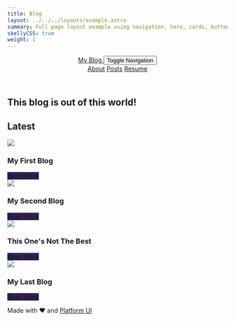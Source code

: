 ```yaml
---
title: Blog
layout: ../../../layouts/example.astro
summary: Full page layout example using navigation, hero, cards, buttons, accordions, modals, and drawers.
skellyCSS: true
weight: 1
---
```

<style>
    .background--purple {
        background-color: hsla(256, 46%, 25%, 1);
    }
    .background-hover--white:hover {
        background-color: hsl(0, 0%, 100%);
        transition: .2s;
    }

    .border--color-purple {
        border-color:hsla(256, 46%, 25%, 1);
    }

    .text-hover--purple:hover {
        color: hsla(256, 46%, 25%, 1)!important;
    }
</style>
<link rel="stylesheet" href="https://unpkg.com/@ritterim/skellycss/dist/style.css">

<header class="site-menu-wrapper p-2 background--black">
    <div class="block-container flex--justify-center w-100">
        <div class="block block-10 lg-tablet-up-8 flex flex--justify-between">
            <a href="#" class="site-logo text--size-lg text--white">
                My Blog
            </a>
            <button class="site-menu-mobile-action text--white">
                <span class="sr-only">Toggle Navigation</span>
                <i aria-hidden="true" focusable="false" class="pi-menu pi-xl"></i>
            </button>
            <nav class="site-menu text--white">
                <a href="#" class="site-menu__item">About</a>
                <a href="#" class="site-menu__item">Posts</a>
                <a href="#" class="site-menu__item">Resume</a>
            </nav>
        </div>
    </div>
</header>

<main class="block-container flex--justify-center mb-6">
    <section 
        class="block linear-gradient background-image pos-rel mb-6 p-3"
        data-background-image="https://cdn.pixabay.com/photo/2017/09/12/11/56/universe-2742113_1280.jpg"
        data-background-position="center center"
        data-background-size="cover"
        data-background-repeat="no-repeat"
        data-gradient-direction="to right"
        data-gradient-start="var(--black)"
        data-gradient-stop="transparent"
        data-gradient-fallback="var(--black)">
        <div class="block-container w-100 flex--justify-center">
            <div class="block-10 lg-tablet-up-8">
                <div class="py-6 pl-3 block-container">
                    <div class="block lg-tablet-up-6">
                        <h1 class="text--white">This blog is out of this world!</h1>
                        <p class="skeleton" data-lines="3" data-opacity=".3"></p>
                    </div>            
                </div>
            </div>
        </div>
    </section>
    <section class="block block-10 lg-tablet-up-8">
        <h2>Latest</h2>
        <div class="block-container blocks tablet-up-2 lg-tablet-up-3 laptop-up-4 p-3 mb-3 cards w-100">
            <div class="block">
                <div class="card rounded-2 p-0 flex flex--column hover-scale">
                    <img class="card__image" src="https://cdn.pixabay.com/photo/2011/12/14/12/17/galaxy-11098__340.jpg">
                    <div class="card__content p-3 flex flex--column flex--justify-between flex--grow">
                        <div>
                            <h3 class="mb-3">My First Blog</h3>
                            <p class="skeleton" data-lines="3" role="presentation"></p>
                        </div>
                        <div>
                            <a class="button background--purple background-hover--white text--white text-hover--purple border--color-purple hover-scale" href="#">Read More</a>
                        </div>
                    </div>
                </div>
            </div>
            <div class="block">
                <div class="card rounded-2 p-0 flex flex--column hover-scale">
                    <img class="card__image" src="https://cdn.pixabay.com/photo/2016/07/02/12/21/eclipse-1492818__340.jpg">
                    <div class="card__content p-3 flex flex--column flex--justify-between flex--grow">
                        <div>
                            <h3 class="mb-3">My Second Blog</h3>
                            <p class="skeleton" data-lines="3" role="presentation"></p>
                        </div>
                        <div>
                            <a class="button background--purple background-hover--white text--white text-hover--purple border--color-purple hover-scale" href="#">Read More</a>
                        </div>
                    </div>
                </div>
            </div>
            <div class="block">
                <div class="card rounded-2 p-0 flex flex--column hover-scale">
                    <img class="card__image" src="https://cdn.pixabay.com/photo/2018/08/15/13/10/galaxy-3608029__340.jpg">
                    <div class="card__content p-3 flex flex--column flex--justify-between flex--grow">
                        <div>
                            <h3 class="mb-3">This One's Not The Best</h3>
                            <p class="skeleton" data-lines="3" role="presentation"></p>
                        </div>
                        <div>
                            <a class="button background--purple background-hover--white text--white text-hover--purple border--color-purple hover-scale" href="#">Read More</a>
                        </div>
                    </div>
                </div>
            </div>
            <div class="block">
                <div class="card rounded-2 p-0 flex flex--column hover-scale">
                    <img class="card__image" src="https://cdn.pixabay.com/photo/2011/12/14/12/21/orion-nebula-11107__340.jpg">
                    <div class="card__content p-3 flex flex--column flex--justify-between flex--grow">
                        <div>
                            <h3 class="mb-3">My Last Blog</h3>
                            <p class="skeleton" data-lines="3" role="presentation"></p>
                        </div>
                        <div>
                            <a class="button background--purple background-hover--white text--white text-hover--purple border--color-purple hover-scale" href="#">Read More</a>
                        </div>
                    </div>
                </div>
            </div>
        </div>
    </section>
</main>

<footer class="p-4">
    <div class="text--center">
        <p>Made with <span class="text--negative">&hearts;</span> and <a href="{{ .Site.Params.pui_url }}">Platform UI</a></p>
    </div>
</footer>

<script src="https://cdn.jsdelivr.net/npm/@ritterim/skellycss/dist/skelly.js"></script>